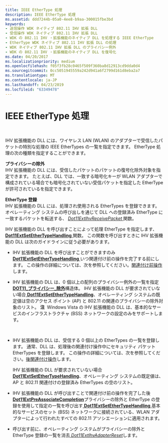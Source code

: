```yaml
---
title: IEEE EtherType 処理
description: IEEE EtherType 処理
ms.assetid: ddd7244b-05a0-4ee8-b9aa-300015fbe3bd
keywords:
- 送信操作 WDK ネイティブ 802.11 IHV 拡張 DLL
- 受信操作 WDK ネイティブ 802.11 IHV 拡張 DLL
- WDK の 802.11 IHV ・拡張機能のネイティブ DLL を処理する IEEE EtherType
- EtherType WDK ネイティブ 802.11 IHV 拡張 DLL の処理
- WDK ネイティブ 802.11 IHV 拡張 DLL のプライバシー例外
- WDK の 802.11 IHV ・拡張機能のネイティブ DLL を復号化
ms.date: 04/20/2017
ms.localizationpriority: medium
ms.openlocfilehash: f05f3fb28c0465f509f360ba8d12913cd9dda0d4
ms.sourcegitcommit: 0cc5051945559a242d941a6f2799d161d8eba2a7
ms.translationtype: MT
ms.contentlocale: ja-JP
ms.lasthandoff: 04/23/2019
ms.locfileid: "63349478"
---
```

# <a name="ieee-ethertype-handling"></a>IEEE EtherType 処理




 

IHV 拡張機能の DLL には、ワイヤレス LAN (WLAN) のアダプターで受信したパケットの特別な処理の IEEE EtherTypes の一覧を指定できます。 EtherType 処理の次の種類を指定することができます。

<a href="" id="privacy-exemptions"></a>**プライバシーの除外**  
IHV 拡張機能の DLL には、受信したパケットのパケットの復号化除外対象を指定できます。 たとえば、DLL では、一致する暗号化キーが WLAN アダプターで構成されている場合でも暗号化されていない受信パケットを指定した EtherType が許可されているを指定できます。

<a href="" id="ethertype-registration"></a>**EtherType 登録**  
IHV 拡張機能の DLL には、処理され使用される EtherTypes を登録できます。 オペレーティング システムの呼び出しを通じて DLL への登録済み EtherType に一致するパケットを転送する、 [ *Dot11ExtIhvReceivePacket* ](https://msdn.microsoft.com/library/windows/hardware/ff547513)関数。

IHV 拡張機能の DLL を呼び出すことによって処理 EtherType を指定します、 [ **Dot11ExtSetEtherTypeHandling** ](https://msdn.microsoft.com/library/windows/hardware/ff547587)関数。 この関数を呼び出すときに IHV 拡張機能の DLL は次のガイドラインに従う必要があります。

-   IHV 拡張機能の DLL を呼び出すことができますのみ[ **Dot11ExtSetEtherTypeHandling** ](https://msdn.microsoft.com/library/windows/hardware/ff547587)いつ関連付け前の操作を完了する前にします。 この操作の詳細については、次を参照してください。[関連付け前操作](pre-association-operations.md)します。

-   IHV 拡張機能の DLL は、0 個以上の配列のプライバシー例外の一覧を指定[ **DOT11\_プライバシー\_除外**](https://msdn.microsoft.com/library/windows/hardware/ff548756)構造体。 IHV 拡張機能の DLL が要求されていない場合[ **Dot11ExtSetEtherTypeHandling**](https://msdn.microsoft.com/library/windows/hardware/ff547587)、オペレーティング システムの既定値は空のアクセス ポイント (AP) と 802.11 の関連のプライバシーの除外対象のリスト。
    **注**  Windows Vista の IHV 拡張機能の DLL は、基本的なサービスのインフラストラクチャ (BSS) ネットワークの設定のみをサポートします。

     

-   IHV 拡張機能の DLL は、受信する 0 個以上の EtherTypes の一覧を登録します。 通常、DLL は、処理後の関連付け操作中にセキュリティ パケット EtherTypes を登録します。 この操作の詳細については、次を参照してください。[後関連付け操作](post-association-operations.md)します。

    IHV 拡張機能の DLL が要求されていない場合[ **Dot11ExtSetEtherTypeHandling**](https://msdn.microsoft.com/library/windows/hardware/ff547587)、オペレーティング システムの既定値は、AP と 802.11 関連付けの登録済み EtherTypes の空のリスト。

-   IHV 拡張機能の DLL が呼び出すことで関連付け前の操作を完了した後[ **Dot11ExtPreAssociateCompletion**](https://msdn.microsoft.com/library/windows/hardware/ff547538)プライバシーの除外と EtherType の登録を使用して指定の一覧を呼び出す[ **Dot11ExtSetEtherTypeHandling** ](https://msdn.microsoft.com/library/windows/hardware/ff547587)基本的なサービスのセット (BSS) ネットワークに接続されている、WLAN アダプターによって行われたすべての 802.11 アソシエーションに適用されます。

-   呼び出す前に、オペレーティング システムがプライバシーの除外と EtherType 登録の一覧を消去[ *Dot11ExtIhvAdapterReset*](https://msdn.microsoft.com/library/windows/hardware/ff547434)します。

 

 





